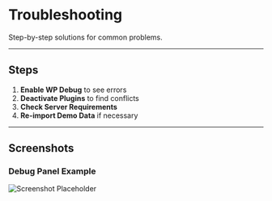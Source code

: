 # Troubleshooting

Step-by-step solutions for common problems.

---

## Steps

1. **Enable WP Debug** to see errors
2. **Deactivate Plugins** to find conflicts
3. **Check Server Requirements**
4. **Re-import Demo Data** if necessary

---

## Screenshots

### Debug Panel Example
![Screenshot Placeholder](../.vuepress/public/screenshot.png)
